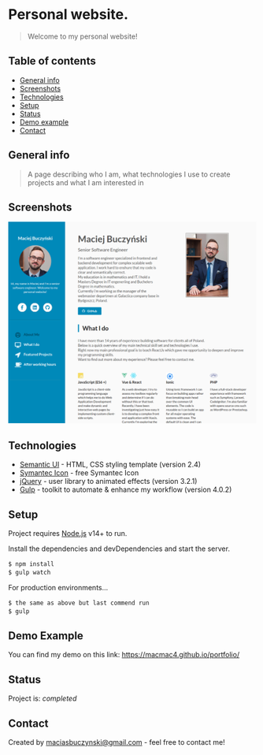 # Personal website.
> Welcome to my personal website!

## Table of contents
* [General info](#general-info)
* [Screenshots](#screenshots)
* [Technologies](#technologies)
* [Setup](#setup)
* [Status](#status)
* [Demo example](#demo-example)
* [Contact](#contact)

## General info
> A page describing who I am, what technologies I use to create projects and what I am interested in

## Screenshots
![Example screenshot](./assets/images/screenshot.png)

## Technologies
* [Semantic UI](https://semantic-ui.com/) - HTML, CSS styling template (version 2.4)
* [Symantec Icon](https://semantic-ui.com/elements/icon.html) - free Symantec Icon
* [jQuery](https://jquery.com/) - user library to animated effects (version 3.2.1)
* [Gulp](https://gulpjs.com/) - toolkit to automate & enhance my workflow (version 4.0.2)

## Setup
Project requires [Node.js](https://nodejs.org/) v14+ to run.

Install the dependencies and devDependencies and start the server.

```sh
$ npm install
$ gulp watch
```

For production environments...
```sh
$ the same as above but last commend run
$ gulp
```

## Demo Example
You can find my demo on this link: https://macmac4.github.io/portfolio/

## Status
Project is: _completed_

## Contact
Created by [maciasbuczynski@gmail.com](https://macmac4.github.io/portfolio/) - feel free to contact me!
